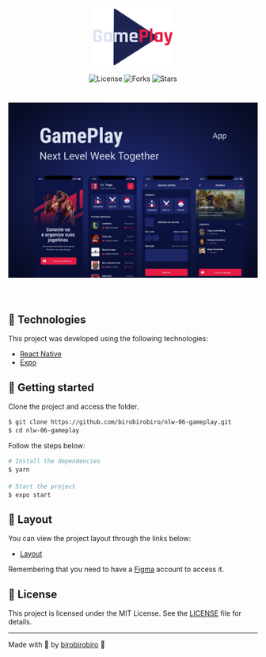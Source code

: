<p align="center">
  <img alt="gameplay" src=".github/logo.png" width="160px">
</p>

<p align="center">
  <img  src="https://img.shields.io/static/v1?label=license&message=MIT&color=991f36&labelColor=0D133D" alt="License">
  
  <img src="https://img.shields.io/github/forks/birobirobiro/nlw-06-gameplay?label=forks&message=MIT&color=991f36&labelColor=0D133D" alt="Forks">     

  <img src="https://img.shields.io/github/stars/birobirobiro/nlw-06-gameplay?label=stars&message=MIT&color=991f36&labelColor=0D133D" alt="Stars">
</p>

<h1 align="center">
    <img alt="gameplay" title="Gameplay" src=".github/cover.png" />
</h1>

<br>

## 🧪 Technologies

This project was developed using the following technologies:

- [React Native](https://reactnative.dev/)
- [Expo](https://expo.io/)

## 🚀 Getting started

Clone the project and access the folder.

```bash
$ git clone https://github.com/birobirobiro/nlw-06-gameplay.git
$ cd nlw-06-gameplay
```

Follow the steps below:
```bash
# Install the dependencies
$ yarn

# Start the project
$ expo start
```

## 🔖 Layout

You can view the project layout through the links below:

- [Layout](https://www.figma.com/file/0kv33XYjvOgvKGKHBaiR07/GamePlay-NLW-Together/duplicate) 

Remembering that you need to have a [Figma](http://figma.com/) account to access it.

## 📝 License

This project is licensed under the MIT License. See the [LICENSE](LICENSE.md) file for details.

---

Made with 💜 by [birobirobiro](https://www.birobirobiro.dev) 👋